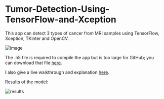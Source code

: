 # Tumor-Detection-Using-TensorFlow-and-Xception

This app can detect 3 types of cancer from MRI samples using TensorFlow, Xception, TKinter and OpenCV.

![image](https://github.com/marshallhm1/Tumor-Detection-Using-TensorFlow-and-Xception/assets/105462702/063eac7f-77e8-4c4f-9b2b-a72836eade82)

The .h5 file is required to compile the app but is too large for GitHub; you can download that file [here]([https://file.io/o2lDKDoY3SCC]).

I also give a live walkthrough and explanation [here]([https://www.youtube.com/watch?v=cfH0qwDjWaA&ab_channel=MarshallMorgan]).

Results of the model: 


![results](https://github.com/marshallhm1/Tumor-Detection-Using-TensorFlow-and-Xception/assets/105462702/10dbc219-eaf9-45ba-9601-326ba63ea65e)
